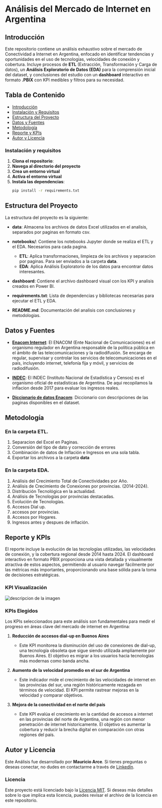 # Análisis del Mercado de Internet en Argentina

## Introducción

Este repositorio contiene un análisis exhaustivo sobre el mercado de Conectividad a Internet en Argentina, enfocado en identificar tendencias y oportunidades en el uso de tecnologías, velocidades de conexión y cobertura. Incluye procesos de **ETL** (Extracción, Transformación y Carga de datos), un **Análisis Exploratorio de Datos (EDA)** para la comprensión inicial del dataset, y conclusiones del estudio con un **dashboard** interactivo en formato **.PBIX** con KPI medibles y filtros para su necesidad.


## Tabla de Contenido
- [Introducción](#Introducción)
- [Instalación y Requisitos](#instalación-y-requisitos)
- [Estructura del Proyecto](#estructura-del-proyecto)
- [Datos y Fuentes](#datos-y-fuentes)
- [Metodología](#metodología)
- [Reporte y KPIs](#reporte-y-kpis)
- [Autor y Licencia](#autor-y-licencia)


### Instalación y requisitos

1. **Clona el repositorio**:
2. **Navega al directorio del proyecto**
3. **Crea un entorno virtual** 
4. **Activa el entorno virtual**
5. **Instala las dependencias**:
    ```bash
    pip install -r requirements.txt
    ```

## Estructura del Proyecto

La estructura del proyecto es la siguiente:
  
- **data**: Almacena los archivos de datos Excel utilizados en el analisis, separados por paginas en formato csv.

- **notebooks/**: Contiene los notebooks Jupyter donde se realiza el ETL y el EDA. Necesarios para cada pagina.
    - **ETL**: Aplica transformaciones, limpieza de los archivos y separacion por paginas. Para ser enviados a la carpeta **data**. 
    - **EDA**: Aplica Análisis Exploratorio de los datos para encontrar datos interesantes.

- **dashboard**: Contiene el archivo dashboard visual con los KPI y analisis creados en Power BI.

- **requirements.txt**: Lista de dependencias y bibliotecas necesarias para ejecutar el ETL y EDA.

- **README.md**: Documentación del analisis con conclusiones y metodologias.

## Datos y Fuentes

- [**Enacom Internet**](https://indicadores.enacom.gob.ar/datos-abiertos): El ENACOM (Ente Nacional de Comunicaciones) es el organismo regulador en Argentina responsable de la política pública en el ámbito de las telecomunicaciones y la radiodifusión. Se encarga de regular, supervisar y controlar los servicios de telecomunicaciones en el país, incluyendo internet, telefonía fija y móvil, y servicios de radiodifusión.

- [**INDEC**](https://www.indec.gob.ar): El INDEC (Instituto Nacional de Estadística y Censos) es el organismo oficial de estadísticas de Argentina. De aqui recopilamos la inflacion desde 2017 para evaluar los ingresos reales.

- [**Diccionario de datos Enacom**](https://docs.google.com/document/d/1BYW0vT_DNIjjKM9v4hNg5KmqjRNOc7OBB1jCXc80gnI/edit#heading=h.hjukififf3ol): Diccionario con descripciones de las paginas disponibles en el dataset.

## Metodología

### En la carpeta ETL.
1. Separacion del Excel en Paginas.
2. Conversión del tipo de dato y corrección de errores
3. Combinación de datos de Inflación e Ingresos en una sola tabla.
4. Exportar los archivos a la carpeta **data**

### En la carpeta EDA.
1. Análisis del Crecimiento Total de Conectividades por Año.
2. Análisis de Crecimiento de Conexiones por provincias. (2014-2024).
3. Distribución Tecnológica en la actualidad.
4. Análisis de Tecnologías por provincias destacadas.
5. Evolución de Tecnologías.
6. Accesos Dial up.
7. accesos por provincias.
8. Accesos por Hogares.
9. Ingresos antes y despues de inflación.

## Reporte y KPIs

El reporte  incluye la evolución de las tecnologías utilizadas, las velocidades de conexión, y la cobertura regional  desde 2014 hasta 2024. El dashboard interactivo en formato PBIX proporciona una vista detallada y visualmente atractiva de estos aspectos, permitiendo al usuario navegar fácilmente por las métricas más importantes, proporcionando una base sólida para la toma de decisiones estratégicas.



### KPI Visualización

![descripcion de la imagen](https://drive.google.com/file/d/1_WXtj6RhbyJrNDFlkgm7IGjSYN4MupuJ/view?usp=drive_link)

### KPIs Elegidos

Los KPIs seleccionados para este análisis son fundamentales para medir el progreso en áreas clave del mercado de internet en Argentina:

1. **Reducción de accesos dial-up en Buenos Aires**  
   - Este KPI monitorea la disminución del uso de conexiones de dial-up, una tecnología obsoleta que sigue siendo utilizada ampliamente por Buenos Aires. El objetivo es migrar a los usuarios hacia tecnologías más modernas como banda ancha.

2. **Aumento de la velocidad promedio en el sur de Argentina**  
   - Este indicador mide el crecimiento de las velocidades de internet en las provincias del sur, una región históricamente rezagada en términos de velocidad. El KPI permite rastrear mejoras en la velocidad y comparar objetivos.

3. **Mejora de la conectividad en el norte del país**  
   - Este KPI evalúa el crecimiento en la cantidad de accesos a internet en las provincias del norte de Argentina, una región con menor penetración de internet historicamente. El objetivo es aumentar la cobertura y reducir la brecha digital en comparación con otras regiones del país.

## Autor y Licencia
Este Análisis fue desarrollado por **Mauricio Arce**. Si tienes preguntas o deseas conectar, no dudes en contactarme a través de [LinkedIn](https://www.linkedin.com/in/mauricioarcez/).

### Licencia
Este proyecto está licenciado bajo la [Licencia MIT](./LICENSE). Si deseas más detalles sobre lo que implica esta licencia, puedes revisar el archivo de la licencia en este repositorio.
